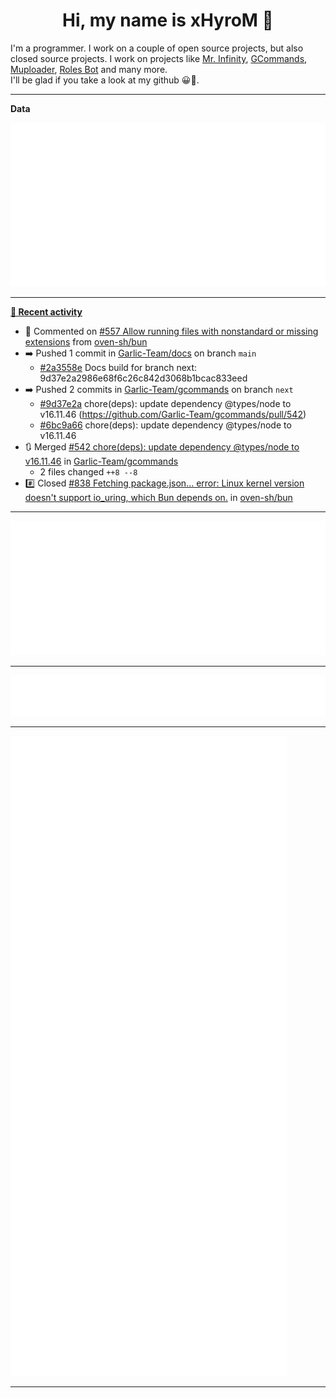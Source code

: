 <p align="center">
    <!-- <img src="https://avatars.githubusercontent.com/u/56601352" width="192" alt="hyro's pfp" /> -->
    <h1 align="center">Hi, my name is xHyroM 👋</h1>
</p>

I'm a programmer. I work on a couple of open source projects, but also closed source projects. I work on projects like [Mr. Infinity](https://discord.com/oauth2/authorize?client_id=720321585625694239&scope=bot%20applications.commands&permissions=8&redirect_uri=https://blobs.gq/imanager&prompt=consent&response_type=code), [GCommands](https://github.com/Garlic-Team/GCommands), [Muploader](https://github.com/xHyroM/Muploader), [Roles Bot](https://github.com/xHyroM/roles-bot) and many more.  
I'll be glad if you take a look at my github 😀👀.

___
**Data**

<img src="https://github.com/xHyroM/xHyroM/blob/master/.cache/base.svg">

___

**[📰 Recent activity](https://github.com/xHyroM)**
* 💬 Commented on [#557 Allow running files with nonstandard or missing extensions](https://github.com/oven-sh/bun/issues/557) from [oven-sh/bun](https://github.com/oven-sh/bun)
* ➡️ Pushed 1 commit in [Garlic-Team/docs](https://github.com/Garlic-Team/docs) on branch `main`
  * [#2a3558e](https://github.com/Garlic-Team/docs/commit/2a3558e) Docs build for branch next: 9d37e2a2986e68f6c26c842d3068b1bcac833eed
* ➡️ Pushed 2 commits in [Garlic-Team/gcommands](https://github.com/Garlic-Team/gcommands) on branch `next`
  * [#9d37e2a](https://github.com/Garlic-Team/gcommands/commit/9d37e2a) chore(deps): update dependency @types/node to v16.11.46 (https://github.com/Garlic-Team/gcommands/pull/542)
  * [#6bc9a66](https://github.com/Garlic-Team/gcommands/commit/6bc9a66) chore(deps): update dependency @types/node to v16.11.46
* 🔃 Merged [#542 chore(deps): update dependency @types/node to v16.11.46](https://github.com/Garlic-Team/gcommands/pull/542) in [Garlic-Team/gcommands](https://github.com/Garlic-Team/gcommands)
  * 2 files changed `++8 --8`
* #️⃣ Closed [#838 Fetching package.json... error: Linux kernel version doesn&#39;t support io_uring, which Bun depends on.](https://github.com/oven-sh/bun/issues/838) in [oven-sh/bun](https://github.com/oven-sh/bun)


___

<img src="https://github.com/xHyroM/xHyroM/blob/master/.cache/isocalendar.svg">

___

<img src="https://github.com/xHyroM/xHyroM/blob/master/.cache/languages.svg">

___

<img src="https://github.com/xHyroM/xHyroM/blob/master/.cache/achievements.svg">

___
